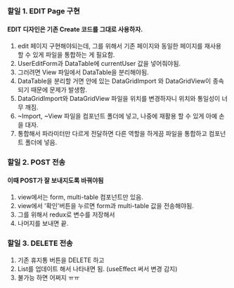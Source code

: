 ### 할일 1. EDIT Page 구현

#### EDIT 디자인은 기존 Create 코드를 그대로 사용하자.

1. edit 페이지 구현해야되는데, 그를 위해서 기존 페이지와 동일한 페이지를 재사용 할 수 있게 파일을 통합하는 게 필요함.
2. UserEditForm과 DataTable에 currentUser 값을 넣어줘야됨.
3. 그러려면 View 파일에서 DataTable을 분리해야됨.
4. DataTable을 분리할 거면 안에 있는 DataGridImport 와 DataGridView이 종속되기 때문에 문제가 발생함.
5. DataGridImport와 DataGridView 파일을 위치를 변경하자니 위치와 통일성이 너무 깨짐.
6. ~Import, ~View 파일을 컴포넌트 폴더에 넣고, 나중에 재활용 할 수 있게 아예 손을 대자.
7. 통합해서 파라미터만 다르게 전달하면 다른 역할을 하게끔 파일을 통합하고 컴포넌트 폴더에 넣음.

### 할일 2. POST 전송

#### 이때 POST가 잘 보내지도록 바꿔야됨

1. view에서는 form, multi-table 컴포넌트만 있음.
2. view에서 '확인'버튼을 누르면 form과 multi-table 값을 전송해야됨.
3. 그를 위해서 redux로 변수를 저장해서
4. 나머지를 보내면 끝.

### 할일 3. DELETE 전송

1. 기존 휴지통 버튼을 DELETE 하고
2. List를 업데이트 해서 나타내면 됨. (useEffect 써서 변경 감지)
3. 불가능 하면 어쩌지 ㅠㅠ

